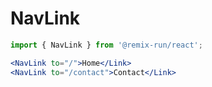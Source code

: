 # NavLink

```jsx
import { NavLink } from '@remix-run/react';

<NavLink to="/">Home</Link>
<NavLink to="/contact">Contact</Link>
```
